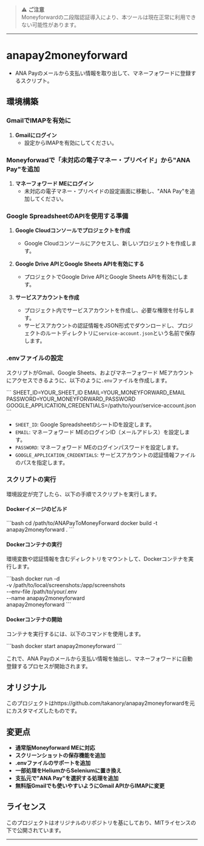 > ⚠️ **ご注意**  
> Moneyforwardの二段階認証導入により、本ツールは現在正常に利用できない可能性があります。

---

# anapay2moneyforward

* ANA Payのメールから支払い情報を取り出して、マネーフォワードに登録するスクリプト。

## 環境構築

### GmailでIMAPを有効に
 
1. **Gmailにログイン**
   - 設定からIMAPを有効にしてください。

### Moneyforwadで「未対応の電子マネー・プリペイド」から"ANA Pay"を追加

1. **マネーフォワード MEにログイン**
   - 未対応の電子マネー・プリペイドの設定画面に移動し、"ANA Pay"を追加してください。
   
### Google SpreadsheetのAPIを使用する準備

1. **Google Cloudコンソールでプロジェクトを作成**
   - Google Cloudコンソールにアクセスし、新しいプロジェクトを作成します。

2. **Google Drive APIとGoogle Sheets APIを有効にする**
   - プロジェクトでGoogle Drive APIとGoogle Sheets APIを有効にします。

3. **サービスアカウントを作成**
   - プロジェクト内でサービスアカウントを作成し、必要な権限を付与します。
   - サービスアカウントの認証情報をJSON形式でダウンロードし、プロジェクトのルートディレクトリに`service-account.json`という名前で保存します。

### .envファイルの設定

スクリプトがGmail、Google Sheets、およびマネーフォワード MEアカウントにアクセスできるように、以下のように`.env`ファイルを作成します。

\`\`\`
SHEET_ID=YOUR_SHEET_ID
EMAIL=YOUR_MONEYFORWARD_EMAIL
PASSWORD=YOUR_MONEYFORWARD_PASSWORD
GOOGLE_APPLICATION_CREDENTIALS=/path/to/your/service-account.json
\`\`\`

- `SHEET_ID`: Google SpreadsheetのシートIDを設定します。
- `EMAIL`: マネーフォワード MEのログインID（メールアドレス）を設定します。
- `PASSWORD`: マネーフォワード MEのログインパスワードを設定します。
- `GOOGLE_APPLICATION_CREDENTIALS`: サービスアカウントの認証情報ファイルのパスを指定します。

### スクリプトの実行

環境設定が完了したら、以下の手順でスクリプトを実行します。

#### Dockerイメージのビルド

\`\`\`bash
cd /path/to/ANAPayToMoneyForward
docker build -t anapay2moneyforward .
\`\`\`

#### Dockerコンテナの実行

環境変数や認証情報を含むディレクトリをマウントして、Dockerコンテナを実行します。

\`\`\`bash
docker run -d \
    -v /path/to/local/screenshots:/app/screenshots \
    --env-file /path/to/your/.env \
    --name anapay2moneyforward \
    anapay2moneyforward
\`\`\`

#### Dockerコンテナの開始

コンテナを実行するには、以下のコマンドを使用します。

\`\`\`bash
docker start anapay2moneyforward
\`\`\`

これで、ANA Payのメールから支払い情報を抽出し、マネーフォワードに自動登録するプロセスが開始されます。

## オリジナル
このプロジェクトはhttps://github.com/takanory/anapay2moneyforwardを元にカスタマイズしたものです。

## 変更点
- **通常版Moneyforward MEに対応**
- **スクリーンショットの保存機能を追加**
- **.envファイルのサポートを追加**
- **一部処理をHeliumからSeleniumに置き換え**
- **支払元で"ANA Pay"を選択する処理を追加**
- **無料版Gmailでも使いやすいようにGmail APIからIMAPに変更**


## ライセンス
このプロジェクトはオリジナルのリポジトリを基にしており、MITライセンスの下で公開されています。

---
